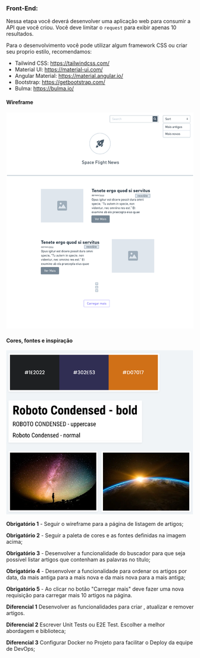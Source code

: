 ### Front-End:

Nessa etapa você deverá desenvolver uma aplicação web para consumir a API que você criou. Você deve limitar o `request` para exibir apenas 10 resultados.

Para o desenvolvimento você pode utilizar algum framework CSS ou criar seu proprio estilo, recomendamos:
- Tailwind CSS: https://tailwindcss.com/
- Material UI: https://material-ui.com/
- Angular Material: https://material.angular.io/
- Bootstrap: https://getbootstrap.com/
- Bulma: https://bulma.io/

#### Wireframe

![Wireframe](./img/wireframe.png) 

#### Cores, fontes e inspiração

![Cores, fontes e inspiração](./img/font-colors.png)

**Obrigatório 1** - Seguir o wireframe para a página de listagem de artigos;

**Obrigatório 2** - Seguir a paleta de cores e as fontes definidas na imagem acima;

**Obrigatório 3** - Desenvolver a funcionalidade do buscador para que seja possível listar artigos que contenham as palavras no título;

**Obrigatório 4** - Desenvolver a funcionalidade para ordenar os artigos por data, da mais antiga para a mais nova e da mais nova para a mais antiga;

**Obrigatório 5** - Ao clicar no botão "Carregar mais" deve fazer uma nova requisição para carregar mais 10 artigos na página.

**Diferencial 1** Desenvolver as funcionalidades para criar , atualizar e remover artigos.

**Diferencial 2** Escrever Unit Tests ou E2E Test. Escolher a melhor abordagem e biblioteca;

**Diferencial 3** Configurar Docker no Projeto para facilitar o Deploy da equipe de DevOps;
